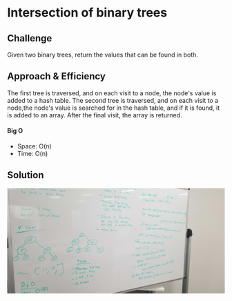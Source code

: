 # Intersection of binary trees

## Challenge
Given two binary trees, return the values that can be found in both.

## Approach & Efficiency
The first tree is traversed, and on each visit to a node, the node's value is added to a hash table. The second tree is traversed, and on each visit to a node,the node's value is searched for in the hash table, and if it is found, it is added to an array. After the final visit, the array is returned.

#### Big O
- Space: O(n)
- Time: O(n)

## Solution
![tree_intersection](https://github.com/EvyHaan/data-structures-and-algorithms/blob/master/code-challenges/python401/tree_intersection/assets/tree_intersection.jpg)